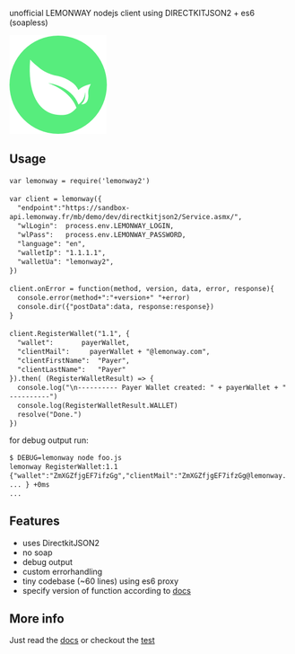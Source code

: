 unofficial LEMONWAY nodejs client using DIRECTKITJSON2 + es6 (soapless)

![](https://github.com/coderofsalvation/lemonway2/raw/master/lemonway.png)

## Usage

    var lemonway = require('lemonway2')

    var client = lemonway({
      "endpoint":"https://sandbox-api.lemonway.fr/mb/demo/dev/directkitjson2/Service.asmx/",
      "wlLogin":  process.env.LEMONWAY_LOGIN, 
      "wlPass":   process.env.LEMONWAY_PASSWORD, 
      "language": "en",
      "walletIp": "1.1.1.1",
      "walletUa": "lemonway2",
    })

    client.onError = function(method, version, data, error, response){
      console.error(method+":"+version+" "+error)
      console.dir({"postData":data, response:response})
    }

    client.RegisterWallet("1.1", {
      "wallet":       payerWallet,
      "clientMail":     payerWallet + "@lemonway.com",
      "clientFirstName":  "Payer",
      "clientLastName":   "Payer"
    }).then( (RegisterWalletResult) => {
      console.log("\n---------- Payer Wallet created: " + payerWallet + " ----------")
      console.log(RegisterWalletResult.WALLET)
      resolve("Done.")
    })

for debug output run:

    $ DEBUG=lemonway node foo.js
    lemonway RegisterWallet:1.1 {"wallet":"ZmXGZfjgEF7ifzGg","clientMail":"ZmXGZfjgEF7ifzGg@lemonway. ... } +0ms
    ...

## Features

* uses DirectkitJSON2
* no soap
* debug output
* custom errorhandling
* tiny codebase (~60 lines) using es6 proxy
* specify version of function according to [docs](http://documentation.lemonway.fr/api-en/directkit)

## More info 

Just read the [docs](http://documentation.lemonway.fr/api-en/directkit) or checkout the [test](https://github.com/coderofsalvation/lemonway2/raw/master/test/tests/test.js)
